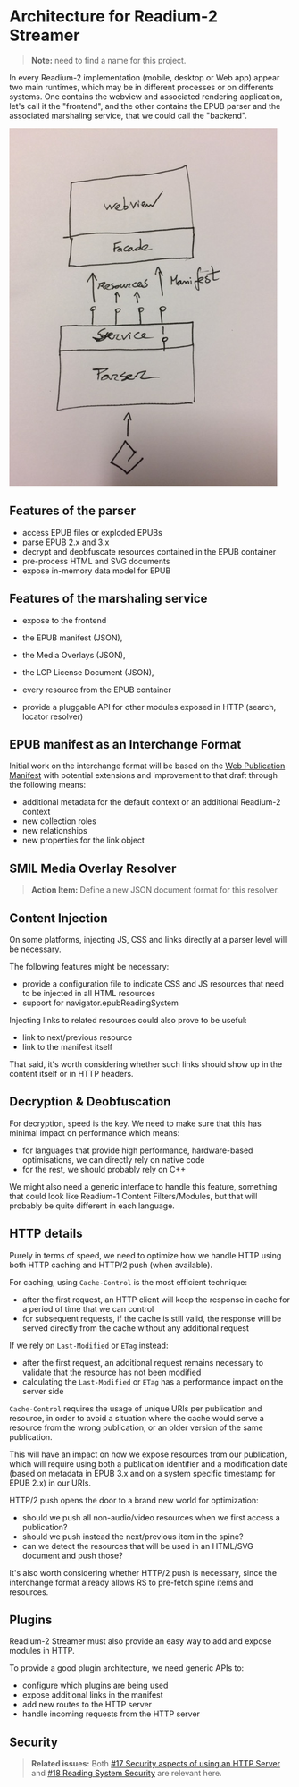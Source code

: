 # Architecture for Readium-2 Streamer

> **Note:** need to find a name for this project.

In every Readium-2 implementation (mobile, desktop or Web app) appear two main runtimes, which may be in different processes or on differents systems. One contains the webview and associated rendering application, let's call it the "frontend", and the other contains the EPUB parser and the associated marshaling service, that we could call the "backend". 

![frontend-backend](IMG_3404.JPG)
<br/>


## Features of the parser

* access EPUB files or exploded EPUBs 
* parse EPUB 2.x and 3.x
* decrypt and deobfuscate resources contained in the EPUB container
* pre-process HTML and SVG documents
* expose in-memory data model for EPUB

## Features of the marshaling service
* expose to the frontend 
 * the EPUB manifest (JSON),
 * the Media Overlays (JSON),
 * the LCP License Document (JSON),
 * every resource from the EPUB container
 
* provide a pluggable API for other modules exposed in HTTP (search, locator resolver)

## EPUB manifest as an Interchange Format

Initial work on the interchange format will be based on the [Web Publication Manifest](https://github.com/HadrienGardeur/webpub-manifest) with potential extensions and improvement to that draft through the following means:

* additional metadata for the default context or an additional Readium-2 context
* new collection roles
* new relationships
* new properties for the link object

## SMIL Media Overlay Resolver

> **Action Item:** Define a new JSON document format for this resolver.

## Content Injection

On some platforms, injecting JS, CSS and links directly at a parser level will be necessary.

The following features might be necessary:

* provide a configuration file to indicate CSS and JS resources that need to be injected in all HTML resources
* support for navigator.epubReadingSystem

Injecting links to related resources could also prove to be useful:

* link to next/previous resource
* link to the manifest itself

That said, it's worth considering whether such links should show up in the content itself or in HTTP headers.

## Decryption & Deobfuscation

For decryption, speed is the key. We need to make sure that this has minimal impact on performance which means:

* for languages that provide high performance, hardware-based optimisations, we can directly rely on native code
* for the rest, we should probably rely on C++

We might also need a generic interface to handle this feature, something that could look like Readium-1 Content Filters/Modules, but that will probably be quite different in each language.

## HTTP details

Purely in terms of speed, we need to optimize how we handle HTTP using both HTTP caching and HTTP/2 push (when available).

For caching, using `Cache-Control` is the most efficient technique:

* after the first request, an HTTP client will keep the response in cache for a period of time that we can control
* for subsequent requests, if the cache is still valid, the response will be served directly from the cache without any additional request

If we rely on `Last-Modified` or `ETag` instead:

* after the first request, an additional request remains necessary to validate that the resource has not been modified
* calculating the `Last-Modified` or `ETag` has a performance impact on the server side

`Cache-Control` requires the usage of unique URIs per publication and resource, in order to avoid a situation where the cache would serve a resource from the wrong publication, or an older version of the same publication.

This will have an impact on how we expose resources from our publication, which will require using both a publication identifier and a modification date (based on metadata in EPUB 3.x and on a system specific timestamp for EPUB 2.x) in our URIs.

HTTP/2 push opens the door to a brand new world for optimization:

* should we push all non-audio/video resources when we first access a publication?
* should we push instead the next/previous item in the spine?
* can we detect the resources that will be used in an HTML/SVG document and push those?

It's also worth considering whether HTTP/2 push is necessary, since the interchange format already allows RS to pre-fetch spine items and resources.

## Plugins

Readium-2 Streamer must also provide an easy way to add and expose modules in HTTP.

To provide a good plugin architecture, we need generic APIs to:

* configure which plugins are being used
* expose additional links in the manifest
* add new routes to the HTTP server
* handle incoming requests from the HTTP server

## Security

> **Related issues:** Both [#17 Security aspects of using an HTTP Server](https://github.com/readium/readium-2/issues/17) and [#18 Reading System Security](https://github.com/readium/readium-2/issues/18) are relevant here.
